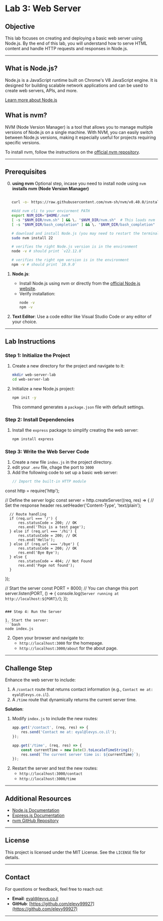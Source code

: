 # Lab 3: Web Server

## Objective
This lab focuses on creating and deploying a basic web server using Node.js. 
By the end of this lab, you will understand how to serve HTML content and handle HTTP requests and responses in Node.js.

---

## What is Node.js?
Node.js is a JavaScript runtime built on Chrome's V8 JavaScript engine. 
It is designed for building scalable network applications and can be used to create web servers, APIs, and more.

[Learn more about Node.js](https://nodejs.org/)

## What is nvm?
NVM (Node Version Manager) is a tool that allows you to manage multiple versions of Node.js on a single machine. With NVM, you can easily switch between Node.js versions, making it especially useful for projects requiring specific versions.

To install nvm, follow the instructions on the [official nvm repository](https://github.com/nvm-sh/nvm).

---

## Prerequisites
0. **using nvm**
Optional step, incase you need to install node using `nvm`
<B>installs nvm (Node Version Manager)</B>

```bash
   
   curl -o- https://raw.githubusercontent.com/nvm-sh/nvm/v0.40.0/install.sh | bash

   #Add nvm cli to your enviorment PATH
   export NVM_DIR="$HOME/.nvm"
   [ -s "$NVM_DIR/nvm.sh" ] && \. "$NVM_DIR/nvm.sh"  # This loads nvm
   [ -s "$NVM_DIR/bash_completion" ] && \. "$NVM_DIR/bash_completion"  # This loads nvm bash_completion

   # download and install Node.js (you may need to restart the terminal)
   sudo nvm install 22

   # verifies the right Node.js version is in the environment
   node -v # should print `v22.12.0`

   # verifies the right npm version is in the environment
   npm -v # should print `10.9.0`

```

1. **Node.js**:
   - Install Node.js using nvm or directly from the [official Node.js website](https://nodejs.org/).
   - Verify installation:
     ```bash
     node -v
     npm -v
     ```

2. **Text Editor**: Use a code editor like Visual Studio Code or any editor of your choice.

---

## Lab Instructions

### Step 1: Initialize the Project

1. Create a new directory for the project and navigate to it:
   ```bash
   mkdir web-server-lab
   cd web-server-lab
   ```

2. Initialize a new Node.js project:
   ```bash
   npm init -y
   ```
   This command generates a `package.json` file with default settings.

### Step 2: Install Dependencies

1. Install the `express` package to simplify creating the web server:
   ```bash
   npm install express
   ```

### Step 3: Write the Web Server Code

1. Create a new file `index.js` in the project directory.
2. edit your `.env` file, chage the port to `3000`
3. Add the following code to set up a basic web server:
   ```javascript
   // Import the built-in HTTP module
  const http = require('http');

  // Define the server logic
  const server = http.createServer((req, res) => {
      // Set the response header
      res.setHeader('Content-Type', 'text/plain');

      // Route handling
      if (req.url === '/') {
          res.statusCode = 200; // OK
          res.end('This is a test page');
      } else if (req.url === '/hi') {
          res.statusCode = 200; // OK
          res.end('Hello');
      } else if (req.url === '/bye') {
          res.statusCode = 200; // OK
          res.end('Bye Bye');
      } else {
          res.statusCode = 404; // Not Found
          res.end('Page not found');
      }
  });

  // Start the server
  const PORT = 8000; // You can change this port
  server.listen(PORT, () => {
      console.log(`Server running at http://localhost:${PORT}/`);
  }); 
   ```

### Step 4: Run the Server

1. Start the server:
   ```bash
   node index.js
   ```

2. Open your browser and navigate to:
   - `http://localhost:3000` for the homepage.
   - `http://localhost:3000/about` for the about page.

---

## Challenge Step

Enhance the web server to include:

1. A `/contact` route that returns contact information (e.g., `Contact me at: eyal@levys.co.il`).
2. A `/time` route that dynamically returns the current server time.

**Solution**:
1. Modify `index.js` to include the new routes:
   ```javascript
   app.get('/contact', (req, res) => {
       res.send('Contact me at: eyal@levys.co.il');
   });

   app.get('/time', (req, res) => {
       const currentTime = new Date().toLocaleTimeString();
       res.send(`The current server time is: ${currentTime}`);
   });
   ```
2. Restart the server and test the new routes:
   - `http://localhost:3000/contact`
   - `http://localhost:3000/time`

---

## Additional Resources

- [Node.js Documentation](https://nodejs.org/en/docs/)
- [Express.js Documentation](https://expressjs.com/)
- [nvm GitHub Repository](https://github.com/nvm-sh/nvm)

---

## License

This project is licensed under the MIT License. See the `LICENSE` file for details.

---
## **Contact**
For questions or feedback, feel free to reach out:
- **Email**: eyal@levys.co.il
- **GitHub**: [https://github.com/elevy99927](https://github.com/elevy99927)

---